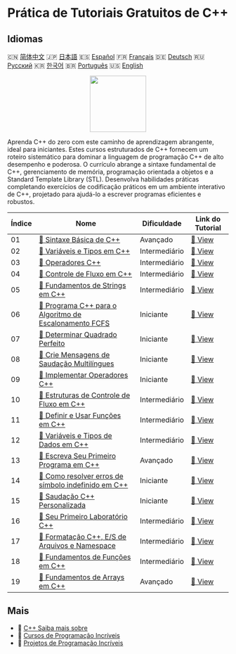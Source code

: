 # Prática de Tutoriais Gratuitos de C++

## Idiomas

🇨🇳 [简体中文](README_zh.md) 🇯🇵 [日本語](README_ja.md) 🇪🇸 [Español](README_es.md) 🇫🇷 [Français](README_fr.md) 🇩🇪 [Deutsch](README_de.md) 🇷🇺 [Русский](README_ru.md) 🇰🇷 [한국어](README_ko.md) 🇧🇷 [Português](README_pt.md) 🇺🇸 [English](README.md) 

<div align="center">
<img width="128px" src="https://file.labex.io/path/kjx58efaCNu0.png">
</div>

Aprenda C++ do zero com este caminho de aprendizagem abrangente, ideal para iniciantes. Estes cursos estruturados de C++ fornecem um roteiro sistemático para dominar a linguagem de programação C++ de alto desempenho e poderosa. O currículo abrange a sintaxe fundamental de C++, gerenciamento de memória, programação orientada a objetos e a Standard Template Library (STL). Desenvolva habilidades práticas completando exercícios de codificação práticos em um ambiente interativo de C++, projetado para ajudá-lo a escrever programas eficientes e robustos.

|   Índice | Nome                                                                                                                                      | Dificuldade   | Link do Tutorial                                                                           |
|----------|-------------------------------------------------------------------------------------------------------------------------------------------|---------------|--------------------------------------------------------------------------------------------|
|       01 | [📖 Sintaxe Básica de C++](https://labex.io/pt/tutorials/cpp-basic-syntax-of-c-178534)                                                    | Avançado      | [🔗 View](https://labex.io/pt/tutorials/cpp-basic-syntax-of-c-178534)                      |
|       02 | [📖 Variáveis e Tipos em C++](https://labex.io/pt/tutorials/cpp-c-variables-and-types-178540)                                             | Intermediário | [🔗 View](https://labex.io/pt/tutorials/cpp-c-variables-and-types-178540)                  |
|       03 | [📖 Operadores C++](https://labex.io/pt/tutorials/cpp-c-operators-178538)                                                                 | Intermediário | [🔗 View](https://labex.io/pt/tutorials/cpp-c-operators-178538)                            |
|       04 | [📖 Controle de Fluxo em C++](https://labex.io/pt/tutorials/cpp-c-flow-control-178536)                                                    | Intermediário | [🔗 View](https://labex.io/pt/tutorials/cpp-c-flow-control-178536)                         |
|       05 | [📖 Fundamentos de Strings em C++](https://labex.io/pt/tutorials/cpp-c-string-fundamentals-178539)                                        | Intermediário | [🔗 View](https://labex.io/pt/tutorials/cpp-c-string-fundamentals-178539)                  |
|       06 | [📖 Programa C++ para o Algoritmo de Escalonamento FCFS](https://labex.io/pt/tutorials/cpp-c-program-for-fcfs-scheduling-algorithm-96161) | Iniciante     | [🔗 View](https://labex.io/pt/tutorials/cpp-c-program-for-fcfs-scheduling-algorithm-96161) |
|       07 | [📖 Determinar Quadrado Perfeito](https://labex.io/pt/tutorials/cpp-determine-perfect-square-96130)                                       | Iniciante     | [🔗 View](https://labex.io/pt/tutorials/cpp-determine-perfect-square-96130)                |
|       08 | [📖 Crie Mensagens de Saudação Multilíngues](https://labex.io/pt/tutorials/cpp-craft-multilingual-greeting-messages-446094)               | Iniciante     | [🔗 View](https://labex.io/pt/tutorials/cpp-craft-multilingual-greeting-messages-446094)   |
|       09 | [📖 Implementar Operadores C++](https://labex.io/pt/tutorials/cpp-implement-c-operators-446084)                                           | Iniciante     | [🔗 View](https://labex.io/pt/tutorials/cpp-implement-c-operators-446084)                  |
|       10 | [📖 Estruturas de Controle de Fluxo em C++](https://labex.io/pt/tutorials/cpp-control-flow-structures-in-c-446083)                        | Intermediário | [🔗 View](https://labex.io/pt/tutorials/cpp-control-flow-structures-in-c-446083)           |
|       11 | [📖 Definir e Usar Funções em C++](https://labex.io/pt/tutorials/cpp-define-and-use-functions-in-c-446080)                                | Intermediário | [🔗 View](https://labex.io/pt/tutorials/cpp-define-and-use-functions-in-c-446080)          |
|       12 | [📖 Variáveis e Tipos de Dados em C++](https://labex.io/pt/tutorials/cpp-variables-and-data-types-in-c-446078)                            | Intermediário | [🔗 View](https://labex.io/pt/tutorials/cpp-variables-and-data-types-in-c-446078)          |
|       13 | [📖 Escreva Seu Primeiro Programa em C++](https://labex.io/pt/tutorials/cpp-write-your-first-c-program-446069)                            | Avançado      | [🔗 View](https://labex.io/pt/tutorials/cpp-write-your-first-c-program-446069)             |
|       14 | [📖 Como resolver erros de símbolo indefinido em C++](https://labex.io/pt/tutorials/cpp-how-to-resolve-undefined-symbol-errors-419008)    | Iniciante     | [🔗 View](https://labex.io/pt/tutorials/cpp-how-to-resolve-undefined-symbol-errors-419008) |
|       15 | [📖 Saudação C++ Personalizada](https://labex.io/pt/tutorials/cpp-personalized-c-greeting-391809)                                         | Iniciante     | [🔗 View](https://labex.io/pt/tutorials/cpp-personalized-c-greeting-391809)                |
|       16 | [📖 Seu Primeiro Laboratório C++](https://labex.io/pt/tutorials/cpp-your-first-c-lab-391803)                                              | Intermediário | [🔗 View](https://labex.io/pt/tutorials/cpp-your-first-c-lab-391803)                       |
|       17 | [📖 Formatação C++, E/S de Arquivos e Namespace](https://labex.io/pt/tutorials/cpp-c-formatting-file-io-and-namespace-178541)             | Intermediário | [🔗 View](https://labex.io/pt/tutorials/cpp-c-formatting-file-io-and-namespace-178541)     |
|       18 | [📖 Fundamentos de Funções em C++](https://labex.io/pt/tutorials/cpp-c-function-essentials-178537)                                        | Intermediário | [🔗 View](https://labex.io/pt/tutorials/cpp-c-function-essentials-178537)                  |
|       19 | [📖 Fundamentos de Arrays em C++](https://labex.io/pt/tutorials/cpp-c-arrays-fundamentals-178535)                                         | Avançado      | [🔗 View](https://labex.io/pt/tutorials/cpp-c-arrays-fundamentals-178535)                  |

## Mais

- 🔗 [C++ Saiba mais sobre](https://labex.io/pt/skilltrees/cpp)
- 🔗 [Cursos de Programação Incríveis](https://github.com/labex-labs/awesome-programming-courses)
- 🔗 [Projetos de Programação Incríveis](https://github.com/labex-labs/awesome-programming-projects)

